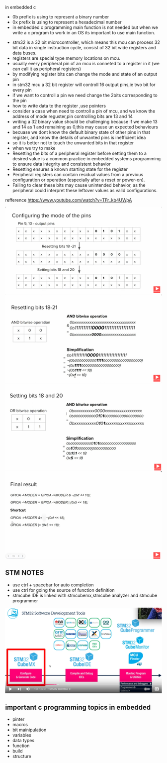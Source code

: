 in embedded c 
- 0b prefix is using to represent a binary number
- 0x prefix is using to represent a hexadecimal number
- in embedded c programming main function is not needed but when we write a c program to work in an OS its important to use main function.


* stm32 is a 32 bit microcontroller, which means this mcu can process 32 bit data in single instruction cycle, consist of 32 bit wide registers and data buses.
* registers are special type memory locations on mcu.
* usually every peripheral pin of an mcu is conneted to a register in it (we can call it as peripheral registers)
* by modifying register bits can change the mode and state of an output pin
* in stm32 mcu a 32 bit register will controll 16 output pins,ie two bit for every pin
* if we want to controll a pin we need change the 2bits corresponding to the pin
* how to write data to the register ,use pointers
* consider a case when need to controll a pin of mcu, and we know the address of mode reguster,pin controlling bits are 13 and 14
* writing a 32 binary value should be challenging because if we make 13 and 14 as 1 and remaining as 0,this may cause un expected behaviours
* becuase we dont know the default binary state of other pins in that register, and know the details of unwanted pins is inefficient idea
* so it is better not to touch the unwanted bits in that register
* when we try to make 
* Resetting the bits of a peripheral register before setting them to a desired value is a common practice in embedded systems programming to ensure data integrity and consistent behavior
* Resetting ensures a known starting state for the register
* Peripheral registers can contain residual values from a previous configuration or operation (especially after a reset or power-on).
* Failing to clear these bits may cause unintended behavior, as the peripheral could interpret these leftover values as valid configurations.

refference https://www.youtube.com/watch?v=TFr_kb4UWpA

<img src=utils/img/pin_config.png>
<img src=utils/img/reset_bit.png>
<img src=utils/img/set_bit.png>
<img src=utils/img/result.png>



## STM NOTES
* use ctrl + spacebar for auto completion 
* use ctrl for going the source of function definition
* stmcube IDE is linked with stmcubemx,stmcube analyzer and stmcube programmer  

<img src=../utils/stmcube.png>


## important c programming topics in embedded
* pinter
* macros
* bit mainipulation
* variables
* data types
* function
* build
* structure